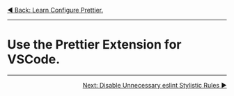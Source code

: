 <p align="left">
 <a href="02_07.md">◀ Back: Learn Configure Prettier.</a>
</p>

---

# Use the Prettier Extension for VSCode.



---

<p align="right">
  <a href="02_09.md">Next: Disable Unnecessary eslint Stylistic Rules ▶</a>
</p>
